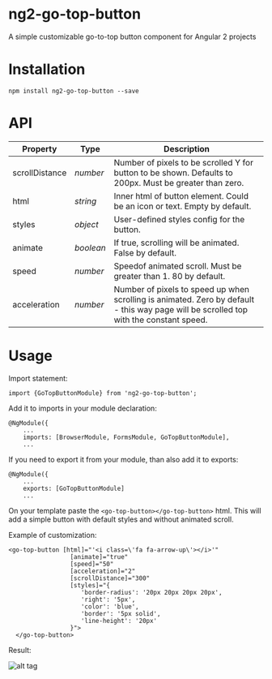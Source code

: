 # ng2-go-top-button
A simple customizable go-to-top button component for Angular 2 projects

# Installation
```
npm install ng2-go-top-button --save
```

# API
| Property | Type | Description |
| ------ | ------ | ------ |
| scrollDistance | *number* | Number of pixels to be scrolled Y for button to be shown. Defaults to 200px. Must be greater than zero. |
| html | *string* | Inner html of button element. Could be an icon or text. Empty by default. |
| styles | *object* | User-defined styles config for the button. |
| animate | *boolean* | If true, scrolling will be animated. False by default. |
| speed | *number* | Speedof animated scroll. Must be greater than 1. 80 by default. |
| acceleration  | *number* | Number of pixels to speed up when scrolling is animated. Zero by default - this way page will be scrolled top with the constant speed. |

# Usage
Import statement:
```
import {GoTopButtonModule} from 'ng2-go-top-button';
```
Add it to imports in your module declaration:
```
@NgModule({
    ...
    imports: [BrowserModule, FormsModule, GoTopButtonModule],
    ...
```
If you need to export it from your module, than also add it to exports:
```
@NgModule({
    ...
    exports: [GoTopButtonModule]
    ...
```

On your template paste the `<go-top-button></go-top-button>` html. This will add a simple button with default styles and without animated scroll.

Example of customization:
```
<go-top-button [html]="'<i class=\'fa fa-arrow-up\'></i>'"
                 [animate]="true"
                 [speed]="50"
                 [acceleration]="2"
                 [scrollDistance]="300"
                 [styles]="{
                    'border-radius': '20px 20px 20px 20px',
                    'right': '5px',
                    'color': 'blue',
                    'border': '5px solid',
                    'line-height': '20px'
                 }">
  </go-top-button>
```
Result:

![alt tag](https://psv4.userapi.com/c812433/u84916949/docs/f9e50f1bf3fd/bears_scrolling.gif)

